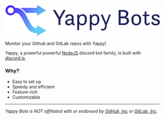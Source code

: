 ![banner](../public/img/default.svg)

Monitor your Github and GitLab repos with Yappy!

Yappy, a powerful powerful [NodeJS](https://nodejs.org/) discord bot family, is built with [discord.js](https://discord.js.org/).

### Why?

- Easy to set up
- Speedy and efficient
- Feature-rich
- Customizable

---

_Yappy Bots is NOT affiliated with or endorsed by [GitHub, Inc](https://github.com) or [GitLab, Inc](https://gitlab.com)._